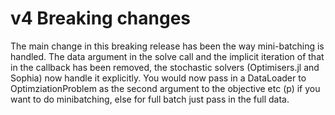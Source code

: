 # v4 Breaking changes

The main change in this breaking release has been the way mini-batching is handled. The data argument in the solve call and the implicit iteration of that in the callback has been removed,
the stochastic solvers (Optimisers.jl and Sophia) now handle it explicitly. You would now pass in a DataLoader to OptimziationProblem as the second argument to the objective etc (p) if you
want to do minibatching, else for full batch just pass in the full data.
